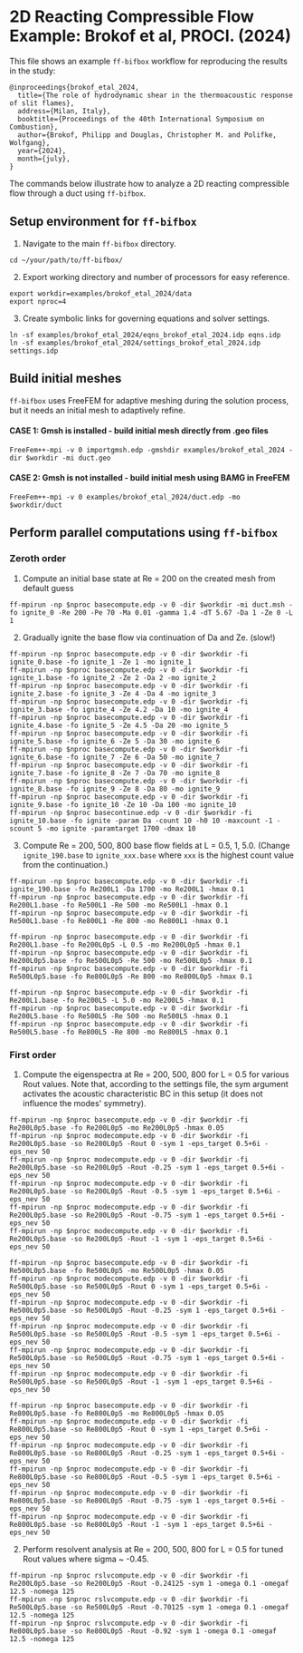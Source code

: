 # 2D Reacting Compressible Flow Example: Brokof et al, PROCI. (2024)
This file shows an example `ff-bifbox` workflow for reproducing the results in the study:
```
@inproceedings{brokof_etal_2024,
  title={The role of hydrodynamic shear in the thermoacoustic response of slit flames},
  address={Milan, Italy},
  booktitle={Proceedings of the 40th International Symposium on Combustion},
  author={Brokof, Philipp and Douglas, Christopher M. and Polifke, Wolfgang},
  year={2024},
  month={july},
}
```
The commands below illustrate how to analyze a 2D reacting compressible flow through a duct using `ff-bifbox`.

## Setup environment for `ff-bifbox`
1. Navigate to the main `ff-bifbox` directory.
```
cd ~/your/path/to/ff-bifbox/
```
2. Export working directory and number of processors for easy reference.
```
export workdir=examples/brokof_etal_2024/data
export nproc=4
```
3. Create symbolic links for governing equations and solver settings.
```
ln -sf examples/brokof_etal_2024/eqns_brokof_etal_2024.idp eqns.idp
ln -sf examples/brokof_etal_2024/settings_brokof_etal_2024.idp settings.idp
```

## Build initial meshes
`ff-bifbox` uses FreeFEM for adaptive meshing during the solution process, but it needs an initial mesh to adaptively refine.
#### CASE 1: Gmsh is installed - build initial mesh directly from .geo files
```
FreeFem++-mpi -v 0 importgmsh.edp -gmshdir examples/brokof_etal_2024 -dir $workdir -mi duct.geo
```
#### CASE 2: Gmsh is not installed - build initial mesh using BAMG in FreeFEM
```
FreeFem++-mpi -v 0 examples/brokof_etal_2024/duct.edp -mo $workdir/duct
```

## Perform parallel computations using `ff-bifbox`
### Zeroth order
1. Compute an initial base state at Re = 200 on the created mesh from default guess
```
ff-mpirun -np $nproc basecompute.edp -v 0 -dir $workdir -mi duct.msh -fo ignite_0 -Re 200 -Pe 70 -Ma 0.01 -gamma 1.4 -dT 5.67 -Da 1 -Ze 0 -L 1
```

2. Gradually ignite the base flow via continuation of Da and Ze. (slow!)
```
ff-mpirun -np $nproc basecompute.edp -v 0 -dir $workdir -fi ignite_0.base -fo ignite_1 -Ze 1 -mo ignite_1
ff-mpirun -np $nproc basecompute.edp -v 0 -dir $workdir -fi ignite_1.base -fo ignite_2 -Ze 2 -Da 2 -mo ignite_2
ff-mpirun -np $nproc basecompute.edp -v 0 -dir $workdir -fi ignite_2.base -fo ignite_3 -Ze 4 -Da 4 -mo ignite_3
ff-mpirun -np $nproc basecompute.edp -v 0 -dir $workdir -fi ignite_3.base -fo ignite_4 -Ze 4.2 -Da 10 -mo ignite_4
ff-mpirun -np $nproc basecompute.edp -v 0 -dir $workdir -fi ignite_4.base -fo ignite_5 -Ze 4.5 -Da 20 -mo ignite_5
ff-mpirun -np $nproc basecompute.edp -v 0 -dir $workdir -fi ignite_5.base -fo ignite_6 -Ze 5 -Da 30 -mo ignite_6
ff-mpirun -np $nproc basecompute.edp -v 0 -dir $workdir -fi ignite_6.base -fo ignite_7 -Ze 6 -Da 50 -mo ignite_7
ff-mpirun -np $nproc basecompute.edp -v 0 -dir $workdir -fi ignite_7.base -fo ignite_8 -Ze 7 -Da 70 -mo ignite_8
ff-mpirun -np $nproc basecompute.edp -v 0 -dir $workdir -fi ignite_8.base -fo ignite_9 -Ze 8 -Da 80 -mo ignite_9
ff-mpirun -np $nproc basecompute.edp -v 0 -dir $workdir -fi ignite_9.base -fo ignite_10 -Ze 10 -Da 100 -mo ignite_10
ff-mpirun -np $nproc basecontinue.edp -v 0 -dir $workdir -fi ignite_10.base -fo ignite -param Da -count 10 -h0 10 -maxcount -1 -scount 5 -mo ignite -paramtarget 1700 -dmax 10
```

3. Compute Re = 200, 500, 800 base flow fields at L = 0.5, 1, 5.0. (Change `ignite_190.base` to `ignite_xxx.base` where `xxx` is the highest count value from the continuation.)
```
ff-mpirun -np $nproc basecompute.edp -v 0 -dir $workdir -fi ignite_190.base -fo Re200L1 -Da 1700 -mo Re200L1 -hmax 0.1
ff-mpirun -np $nproc basecompute.edp -v 0 -dir $workdir -fi Re200L1.base -fo Re500L1 -Re 500 -mo Re500L1 -hmax 0.1
ff-mpirun -np $nproc basecompute.edp -v 0 -dir $workdir -fi Re500L1.base -fo Re800L1 -Re 800 -mo Re800L1 -hmax 0.1

ff-mpirun -np $nproc basecompute.edp -v 0 -dir $workdir -fi Re200L1.base -fo Re200L0p5 -L 0.5 -mo Re200L0p5 -hmax 0.1
ff-mpirun -np $nproc basecompute.edp -v 0 -dir $workdir -fi Re200L0p5.base -fo Re500L0p5 -Re 500 -mo Re500L0p5 -hmax 0.1
ff-mpirun -np $nproc basecompute.edp -v 0 -dir $workdir -fi Re500L0p5.base -fo Re800L0p5 -Re 800 -mo Re800L0p5 -hmax 0.1

ff-mpirun -np $nproc basecompute.edp -v 0 -dir $workdir -fi Re200L1.base -fo Re200L5 -L 5.0 -mo Re200L5 -hmax 0.1
ff-mpirun -np $nproc basecompute.edp -v 0 -dir $workdir -fi Re200L5.base -fo Re500L5 -Re 500 -mo Re500L5 -hmax 0.1
ff-mpirun -np $nproc basecompute.edp -v 0 -dir $workdir -fi Re500L5.base -fo Re800L5 -Re 800 -mo Re800L5 -hmax 0.1
```

### First order
1. Compute the eigenspectra at Re = 200, 500, 800 for L = 0.5 for various Rout values. Note that, according to the settings file, the sym argument activates the acoustic characteristic BC in this setup (it does not influence the modes' symmetry).
```
ff-mpirun -np $nproc basecompute.edp -v 0 -dir $workdir -fi Re200L0p5.base -fo Re200L0p5 -mo Re200L0p5 -hmax 0.05
ff-mpirun -np $nproc modecompute.edp -v 0 -dir $workdir -fi Re200L0p5.base -so Re200L0p5 -Rout 0 -sym 1 -eps_target 0.5+6i -eps_nev 50
ff-mpirun -np $nproc modecompute.edp -v 0 -dir $workdir -fi Re200L0p5.base -so Re200L0p5 -Rout -0.25 -sym 1 -eps_target 0.5+6i -eps_nev 50
ff-mpirun -np $nproc modecompute.edp -v 0 -dir $workdir -fi Re200L0p5.base -so Re200L0p5 -Rout -0.5 -sym 1 -eps_target 0.5+6i -eps_nev 50
ff-mpirun -np $nproc modecompute.edp -v 0 -dir $workdir -fi Re200L0p5.base -so Re200L0p5 -Rout -0.75 -sym 1 -eps_target 0.5+6i -eps_nev 50
ff-mpirun -np $nproc modecompute.edp -v 0 -dir $workdir -fi Re200L0p5.base -so Re200L0p5 -Rout -1 -sym 1 -eps_target 0.5+6i -eps_nev 50

ff-mpirun -np $nproc basecompute.edp -v 0 -dir $workdir -fi Re500L0p5.base -fo Re500L0p5 -mo Re500L0p5 -hmax 0.05
ff-mpirun -np $nproc modecompute.edp -v 0 -dir $workdir -fi Re500L0p5.base -so Re500L0p5 -Rout 0 -sym 1 -eps_target 0.5+6i -eps_nev 50
ff-mpirun -np $nproc modecompute.edp -v 0 -dir $workdir -fi Re500L0p5.base -so Re500L0p5 -Rout -0.25 -sym 1 -eps_target 0.5+6i -eps_nev 50
ff-mpirun -np $nproc modecompute.edp -v 0 -dir $workdir -fi Re500L0p5.base -so Re500L0p5 -Rout -0.5 -sym 1 -eps_target 0.5+6i -eps_nev 50
ff-mpirun -np $nproc modecompute.edp -v 0 -dir $workdir -fi Re500L0p5.base -so Re500L0p5 -Rout -0.75 -sym 1 -eps_target 0.5+6i -eps_nev 50
ff-mpirun -np $nproc modecompute.edp -v 0 -dir $workdir -fi Re500L0p5.base -so Re500L0p5 -Rout -1 -sym 1 -eps_target 0.5+6i -eps_nev 50

ff-mpirun -np $nproc basecompute.edp -v 0 -dir $workdir -fi Re800L0p5.base -fo Re800L0p5 -mo Re800L0p5 -hmax 0.05
ff-mpirun -np $nproc modecompute.edp -v 0 -dir $workdir -fi Re800L0p5.base -so Re800L0p5 -Rout 0 -sym 1 -eps_target 0.5+6i -eps_nev 50
ff-mpirun -np $nproc modecompute.edp -v 0 -dir $workdir -fi Re800L0p5.base -so Re800L0p5 -Rout -0.25 -sym 1 -eps_target 0.5+6i -eps_nev 50
ff-mpirun -np $nproc modecompute.edp -v 0 -dir $workdir -fi Re800L0p5.base -so Re800L0p5 -Rout -0.5 -sym 1 -eps_target 0.5+6i -eps_nev 50
ff-mpirun -np $nproc modecompute.edp -v 0 -dir $workdir -fi Re800L0p5.base -so Re800L0p5 -Rout -0.75 -sym 1 -eps_target 0.5+6i -eps_nev 50
ff-mpirun -np $nproc modecompute.edp -v 0 -dir $workdir -fi Re800L0p5.base -so Re800L0p5 -Rout -1 -sym 1 -eps_target 0.5+6i -eps_nev 50
```

2. Perform resolvent analysis at Re = 200, 500, 800 for L = 0.5 for tuned Rout values where sigma ~ -0.45.
```
ff-mpirun -np $nproc rslvcompute.edp -v 0 -dir $workdir -fi Re200L0p5.base -so Re200L0p5 -Rout -0.24125 -sym 1 -omega 0.1 -omegaf 12.5 -nomega 125
ff-mpirun -np $nproc rslvcompute.edp -v 0 -dir $workdir -fi Re500L0p5.base -so Re500L0p5 -Rout -0.70125 -sym 1 -omega 0.1 -omegaf 12.5 -nomega 125
ff-mpirun -np $nproc rslvcompute.edp -v 0 -dir $workdir -fi Re800L0p5.base -so Re800L0p5 -Rout -0.92 -sym 1 -omega 0.1 -omegaf 12.5 -nomega 125
```